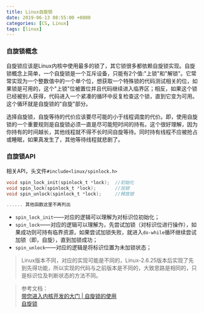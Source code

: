 ```yaml
---
title: Linux自旋锁
date: 2019-06-13 08:55:00 +0800
categories: [CS, Linux]
tags: [linux]
---
```



### 自旋锁概念
自旋锁应该是Linux内核中使用最多的锁了，其它锁很多都依赖自旋锁实现。自旋锁概念上简单，一个自旋锁是一个互斥设备，只能有2个值:"上锁"和"解锁"。它常常实现为一个整数值中的一个单个位，想获取一个特殊锁的代码测试相关的位，如果锁是可用的，这个"上锁"位被置位并且代码继续进入临界区；相反，如果这个锁已经被别人获得，代码进入一个紧凑的循环中反复检查这个锁，直到它变为可用。这个循环就是自旋锁的"自旋"部分。

选择自旋锁，自旋等待的代价应该要尽可能的小于线程调度的代价。即，使用自旋锁的一个重要规则是自旋锁必须一直是尽可能短时间的持有。这个很好理解，因为你持有的时间越长，其他线程就不得不长时间自旋等待。同时持有线程不应被抢占或睡眠，如果真发生了，其他等待线程就悲剧了。

### 自旋锁API
相关API，头文件`#include<linux/spinlock.h>` 
```c
void spin_lock_init(spinlock_t *lock);  //初始化
void spin_lock(spinlock_t *lock);       //加锁
void spin_unlock(spinlock_t *lock);     //释放锁

...... 其他函数这里不再列出
```

- `spin_lock_init`——对应的逻辑可以理解为对标识位初始化；
- `spin_lock`——对应的逻辑可以理解为，先尝试加锁（对标识位进行操作），如果成功则可持有临界资源，如果尝试加锁失败，就进入`do-while`循环继续尝试加锁（即，自旋），直到加锁成功；
- `spin_unlock`——对应的逻辑是将标识位置为未加锁状态；

>Linux版本不同，对应的实现可能是不同的，Linux-2.6.25版本后实现了先到先得功能，所以实现的代码与之前版本是不同的，大致思路是相同的，只是标识位及判断状态的方法不同。

>参考文档：      
[带您进入内核开发的大门 | 自旋锁的使用](https://zhuanlan.zhihu.com/p/62363777)  
[自旋锁](http://www.deansys.com/doc/ldd3/ch05s05.html)